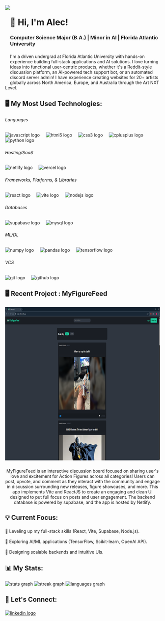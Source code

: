 <img align="left" height="250" src="https://miro.medium.com/v2/resize:fit:996/1*N4fgyKjLGk2oOkZPeeKuTg.gif"  />

###

<h1 align="left">👋 Hi, I'm Alec!</h1>

###

<h3 align="left">Computer Science Major (B.A.) |  Minor in AI | Florida Atlantic University</h3>

###

<p align="left">I'm a driven undergrad at Florida Atlantic University with hands-on experience building full-stack applications and AI solutions. I love turning ideas into functional user-centric products, whether it's a Reddit-style discussion platform, an AI-powered tech support bot, or an automated discord server admin! I have experience creating websites for 20+ artists globally across North America, Europe, and Australia through the Art NXT Level.</p>

###

<p align="left"></p>

###

<h2 align="left">🖥 My Most Used Technologies:</h2>

###

<h6 align="left">Languages</h6>

###

<div align="left">
  <img src="https://skillicons.dev/icons?i=js" height="40" alt="javascript logo"  />
  <img width="12" />
  <img src="https://skillicons.dev/icons?i=html" height="40" alt="html5 logo"  />
  <img width="12" />
  <img src="https://skillicons.dev/icons?i=css" height="40" alt="css3 logo"  />
  <img width="12" />
  <img src="https://skillicons.dev/icons?i=cpp" height="40" alt="cplusplus logo"  />
  <img width="12" />
  <img src="https://skillicons.dev/icons?i=py" height="40" alt="python logo"  />
</div>

###

<h6 align="left">Hosting/SaaS</h6>

###

<div align="left">
  <img src="https://skillicons.dev/icons?i=netlify" height="40" alt="netlify logo"  />
  <img width="12" />
  <img src="https://skillicons.dev/icons?i=vercel" height="40" alt="vercel logo"  />
</div>

###

<h6 align="left">Frameworks, Platforms, & Libraries</h6>

###

<div align="left">
  <img src="https://skillicons.dev/icons?i=react" height="40" alt="react logo"  />
  <img width="12" />
  <img src="https://skillicons.dev/icons?i=vite" height="40" alt="vite logo"  />
  <img width="12" />
  <img src="https://skillicons.dev/icons?i=nodejs" height="40" alt="nodejs logo"  />
</div>

###

<h6 align="left">Databases</h6>

###

<div align="left">
  <img src="https://skillicons.dev/icons?i=supabase" height="40" alt="supabase logo"  />
  <img width="12" />
  <img src="https://skillicons.dev/icons?i=mysql" height="40" alt="mysql logo"  />
</div>

###

<h6 align="left">ML/DL</h6>

###

<div align="left">
  <img src="https://cdn.simpleicons.org/numpy/013243" height="40" alt="numpy logo"  />
  <img width="12" />
  <img src="https://cdn.jsdelivr.net/gh/devicons/devicon/icons/pandas/pandas-original.svg" height="40" alt="pandas logo"  />
  <img width="12" />
  <img src="https://cdn.simpleicons.org/tensorflow/FF6F00" height="40" alt="tensorflow logo"  />
</div>

###

<h6 align="left">VCS</h6>

###

<div align="left">
  <img src="https://skillicons.dev/icons?i=git" height="40" alt="git logo"  />
  <img width="12" />
  <img src="https://skillicons.dev/icons?i=github" height="40" alt="github logo"  />
</div>

###

<h2 align="left">🖥 Recent Project : MyFigureFeed</h2>

###

<div align="center">
  <img height="500" src="assets/ss.PNG"  />
</div>

###

<p align="center">MyFigureFeed is an interactive discussion board focused on sharing user's love and excitement for Action Figures across all categories! Users can post, upvote, and comment as they interact with the community and engage in discussion surrounding new releases, figure showcases, and more. This app implements Vite and ReactJS to create an engaging and clean UI designed to put full focus on posts and user engagement. The backend database is powered by supabase, and the app is hosted by Netlify.</p>

###

<h2 align="left">💡 Current Focus:</h2>

###

<p align="left">🚀 Leveling up my full-stack skills (React, Vite, Supabase, Node.js).<br><br>🧠 Exploring AI/ML applications (TensorFlow, Scikit-learn, OpenAI API).<br><br>🎨 Designing scalable backends and intuitive UIs.</p>

###

<h2 align="left">📊 My Stats:</h2>

###

<div align="left">
  <img src="https://github-readme-stats.vercel.app/api?username=AGZ3&hide_title=false&hide_rank=false&show_icons=true&include_all_commits=true&count_private=true&disable_animations=false&theme=dracula&locale=en&hide_border=false" height="150" alt="stats graph"  />
  <img src="https://streak-stats.demolab.com?user=AGZ3&locale=en&mode=daily&theme=dracula&hide_border=false&border_radius=5" height="150" alt="streak graph"  />
  <img src="https://github-readme-stats.vercel.app/api/top-langs?username=AGZ3&locale=en&hide_title=false&layout=compact&card_width=320&langs_count=5&theme=dracula&hide_border=false" height="150" alt="languages graph"  />
</div>

###

<h2 align="left">📩 Let's Connect:</h2>

###

<div align="left">
  <a href="https://www.linkedin.com/in/alec-gomez-077084279/" target="_blank">
    <img src="https://raw.githubusercontent.com/maurodesouza/profile-readme-generator/master/src/assets/icons/social/linkedin/default.svg" width="52" height="40" alt="linkedin logo"  />
  </a>
</div>

###